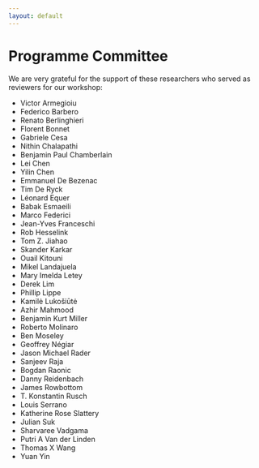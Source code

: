 ```yaml
---
layout: default
---
```


# Programme Committee

We are very grateful for the support of these researchers who served as reviewers for our workshop:

- Victor Armegioiu
- Federico Barbero
- Renato Berlinghieri
- Florent Bonnet
- Gabriele Cesa
- Nithin Chalapathi
- Benjamin Paul Chamberlain
- Lei Chen
- Yilin Chen
- Emmanuel De Bezenac
- Tim De Ryck
- Léonard Equer
- Babak Esmaeili
- Marco Federici
- Jean-Yves Franceschi
- Rob Hesselink
- Tom Z. Jiahao
- Skander Karkar
- Ouail Kitouni
- Mikel Landajuela
- Mary Imelda Letey
- Derek Lim
- Phillip Lippe
- Kamilė Lukošiūtė
- Azhir Mahmood
- Benjamin Kurt Miller
- Roberto Molinaro
- Ben Moseley
- Geoffrey Négiar
- Jason Michael Rader
- Sanjeev Raja
- Bogdan Raonic
- Danny Reidenbach
- James Rowbottom
- T. Konstantin Rusch
- Louis Serrano
- Katherine Rose Slattery
- Julian Suk
- Sharvaree Vadgama
- Putri A Van der Linden
- Thomas X Wang
- Yuan Yin

